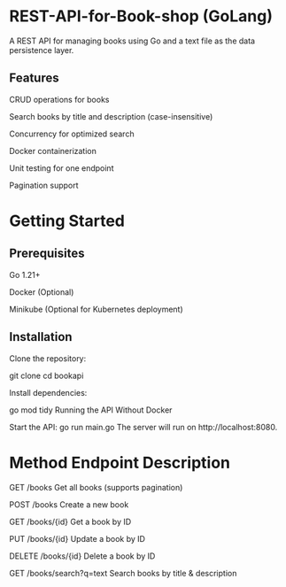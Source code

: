# REST-API-for-Book-shop (GoLang)
A REST API for managing books using Go and a text file as the data persistence layer.

## Features
CRUD operations for books

Search books by title and description (case-insensitive)

Concurrency for optimized search

Docker containerization

Unit testing for one endpoint

Pagination support

# Getting Started
## Prerequisites
Go 1.21+

Docker (Optional)

Minikube (Optional for Kubernetes deployment)

## Installation
Clone the repository:

git clone <repository-url>
cd bookapi

Install dependencies:

go mod tidy
Running the API
Without Docker

Start the API:
go run main.go
The server will run on http://localhost:8080.

# Method	Endpoint	Description
GET	/books	Get all books (supports pagination)

POST	/books	Create a new book

GET	/books/{id}	Get a book by ID

PUT	/books/{id}	Update a book by ID

DELETE	/books/{id}	Delete a book by ID

GET	/books/search?q=text	Search books by title & description
